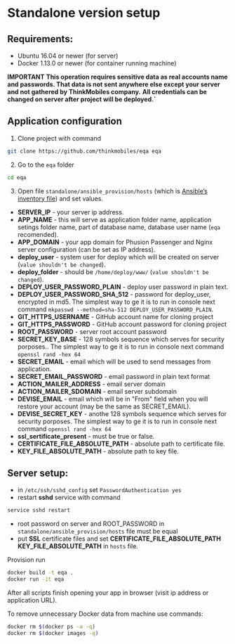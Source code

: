 # Standalone version setup

## Requirements:
 - Ubuntu 16.04 or newer (for server)
 - Docker 1.13.0 or newer (for container running machine)

**IMPORTANT**
**This operation requires sensitive data as real accounts name and passwords. That data is not sent anywhere else except your server and not gathered by ThinkMobiles company.**
**All credentials can be changed on server after project will be deployed.`**

## Application configuration
1. Clone project with command
```sh
git clone https://github.com/thinkmobiles/eqa eqa
```
2. Go to the `eqa` folder
```sh
cd eqa
```
3. Open file `standalone/ansible_provision/hosts` (which is [Ansible’s inventory file](http://docs.ansible.com/ansible/intro_inventory.html)) and set values.

 - **SERVER_IP** - your server ip address.
 - **APP_NAME** - this will serve as application folder name, application setings folder name, part of database name, database user name (`eqa` recomended).
 - **APP_DOMAIN** - your app domain for Phusion Passenger and Nginx server configuration (can be set as IP address).
 - **deploy_user** - system user for deploy which will be created on server (`value shouldn't be changed`).
 - **deploy_folder** - should be `/home/deploy/www/` (`value shouldn't be changed`).
 - **DEPLOY_USER_PASSWORD_PLAIN** - deploy user password in plain text.
 - **DEPLOY_USER_PASSWORD_SHA_512** - password for deploy_user, encrypted in md5.
The simplest way to ge it is to run in console next command
`mkpasswd --method=sha-512 DEPLOY_USER_PASSWORD_PLAIN`.
 - **GIT_HTTPS_USERNAME** - GitHub account name for cloning project
 - **GIT_HTTPS_PASSWORD** - GitHub account password for cloning project
 - **ROOT_PASSWORD** - server root account password
 - **SECRET_KEY_BASE** - 128 symbols sequence which serves for security porposes..
The simplest way to ge it is to run in console next command
`openssl rand -hex 64`
 - **SECRET_EMAIL** - email which will be used to send messages from application.
 - **SECRET_EMAIL_PASSWORD** - email password in plain text format
 - **ACTION_MAILER_ADDRESS** - email server domain
 - **ACTION_MAILER_SDOMAIN** - email server subdomain
 - **DEVISE_EMAIL** - email which will be in "From" field when you will restore your account (may be the same as SECRET_EMAIL).
 - **DEVISE_SECRET_KEY** - anothe 128 symbols sequence which serves for security porposes.
The simplest way to ge it is to run in console next command
`openssl rand -hex 64`
 - **ssl_sertificate_present** - must be true or false.
 - **CERTIFICATE_FILE_ABSOLUTE_PATH** - absolute path to certificate file.
 - **KEY_FILE_ABSOLUTE_PATH** - absolute path to key file.

## Server setup:
 - in `/etc/ssh/sshd_config` set `PasswordAuthentication yes`
 - restart **sshd** service with command
```sh
service sshd restart
```
 - root password on server and ROOT_PASSWORD in `standalone/ansible_provision/hosts` file must be equal
 - put **SSL** certificate files and set **CERTIFICATE_FILE_ABSOLUTE_PATH** **KEY_FILE_ABSOLUTE_PATH** in `hosts` file.

Provision run
```sh
docker build -t eqa .
docker run -it eqa
```

After all scripts finish opening your app in browser (visit ip address or application URL).

To remove unnecessary Docker data from machine use commands:
```sh
docker rm $(docker ps -a -q)
docker rm $(docker images -q)
```
